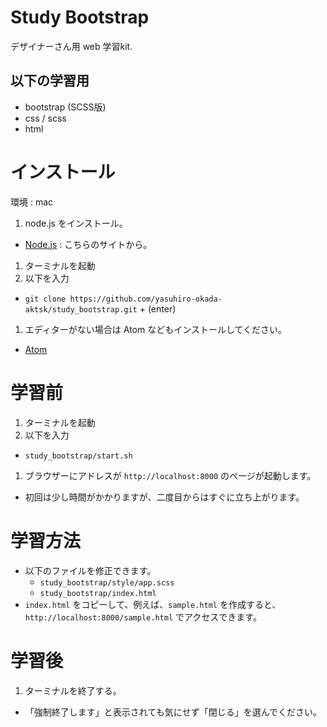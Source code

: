 # Study Bootstrap

デザイナーさん用 web 学習kit.

## 以下の学習用

- bootstrap (SCSS版)
- css / scss
- html


# インストール

環境 : mac

1. node.js をインストール。
  - [Node.js](https://nodejs.org/en/) : こちらのサイトから。
1. ターミナルを起動
1. 以下を入力
  - ```git clone https://github.com/yasuhiro-okada-aktsk/study_bootstrap.git```  + (enter)
1. エディターがない場合は Atom などもインストールしてください。
  - [Atom](https://atom.io/)

# 学習前

1. ターミナルを起動
1. 以下を入力
  - ```study_bootstrap/start.sh```
1. ブラウザーにアドレスが ```http://localhost:8000``` のページが起動します。
  - 初回は少し時間がかかりますが、二度目からはすぐに立ち上がります。

# 学習方法

- 以下のファイルを修正できます。
  - ```study_bootstrap/style/app.scss```
  - ```study_bootstrap/index.html```
- ```index.html``` をコピーして、例えば、```sample.html``` を作成すると、```http://localhost:8000/sample.html``` でアクセスできます。

# 学習後

1. ターミナルを終了する。
  -  「強制終了します」と表示されても気にせず「閉じる」を選んでください。


